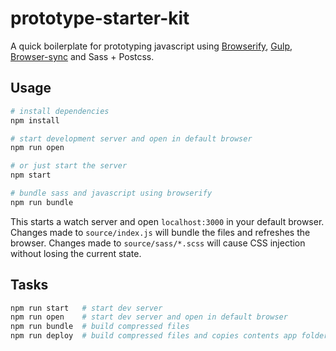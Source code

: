 # prototype-starter-kit

A quick boilerplate for prototyping javascript using [Browserify][browserify], [Gulp][gulp], [Browser-sync][bs] and Sass + Postcss.

## Usage

```sh
# install dependencies
npm install

# start development server and open in default browser
npm run open

# or just start the server
npm start

# bundle sass and javascript using browserify
npm run bundle
```

This starts a watch server and open `localhost:3000` in your default browser. Changes made to `source/index.js` will bundle the files and refreshes the browser. Changes made to `source/sass/*.scss` will cause CSS injection without losing the current state.

## Tasks
```sh
npm run start   # start dev server
npm run open    # start dev server and open in default browser
npm run bundle  # build compressed files
npm run deploy  # build compressed files and copies contents app folder to subtree gh-pages
```

[browserify]: http://browserify.org/
[bs]: https://www.browsersync.io/
[gulp]: https://github.com/gulpjs/gulp
